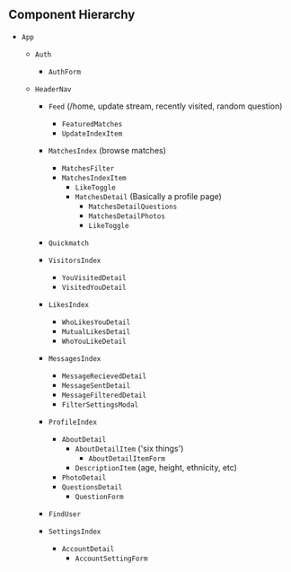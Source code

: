 ## Component Hierarchy

* `App`

  * `Auth`
    * `AuthForm`

  * `HeaderNav`

    * `Feed` (/home, update stream, recently visited, random question)
      * `FeaturedMatches`
      * `UpdateIndexItem`

    * `MatchesIndex` (browse matches)
      * `MatchesFilter`
      * `MatchesIndexItem`
        * `LikeToggle`
        * `MatchesDetail` (Basically a profile page)
          * `MatchesDetailQuestions`
          * `MatchesDetailPhotos`
          * `LikeToggle`

    * `Quickmatch`

    * `VisitorsIndex`
      * `YouVisitedDetail`
      * `VisitedYouDetail`

    * `LikesIndex`
      * `WhoLikesYouDetail`
      * `MutualLikesDetail`
      * `WhoYouLikeDetail`

    * `MessagesIndex`
      * `MessageRecievedDetail`
      * `MessageSentDetail`
      * `MessageFilteredDetail`
      * `FilterSettingsModal`

    * `ProfileIndex`
      * `AboutDetail`
        * `AboutDetailItem` ('six things')
          * `AboutDetailItemForm`
        * `DescriptionItem` (age, height, ethnicity, etc)
      * `PhotoDetail`
      * `QuestionsDetail`
        * `QuestionForm`

    * `FindUser`

    * `SettingsIndex`
      * `AccountDetail`
        * `AccountSettingForm`
